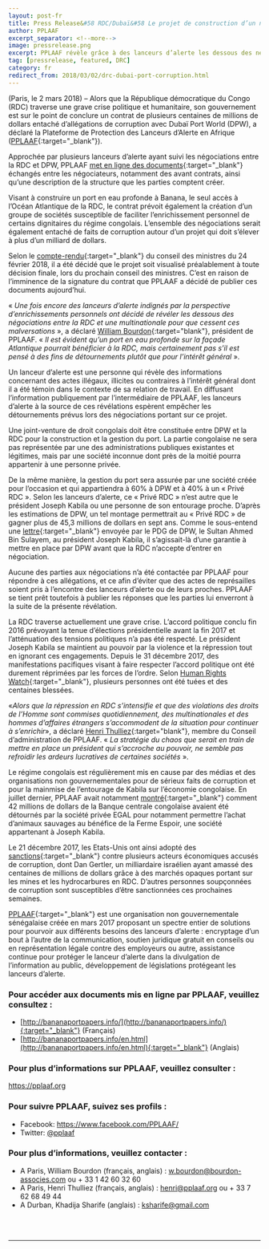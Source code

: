 ```yaml
---
layout: post-fr
title: Press Release&#58 RDC/Dubaï&#58 Le projet de construction d’un nouveau port entaché par des accusations de corruption
author: PPLAAF
excerpt_separator: <!--more-->
image: pressrelease.png
excerpt: PPLAAF révèle grâce à des lanceurs d’alerte les dessous des négociations entre le gouvernement de la RDC et Dubai Port World
tag: [pressrelease, featured, DRC]
category: fr
redirect_from: 2018/03/02/drc-dubai-port-corruption.html
---
```


(Paris, le 2 mars 2018) – Alors que la République démocratique du Congo (RDC) traverse une grave crise politique et humanitaire, son gouvernement est sur le point de conclure un contrat de plusieurs centaines de millions de dollars entaché d’allégations de corruption avec Dubaï Port World (DPW), a déclaré la Plateforme de Protection des Lanceurs d’Alerte en Afrique ([PPLAAF](https://pplaaf.org/){:target="_blank"}).

Approchée par plusieurs lanceurs d’alerte ayant suivi les négociations entre la RDC et DPW, PPLAAF [met en ligne des documents](http://bananaportpapers.info/){:target="_blank"} échangés entre les négociateurs, notamment des avant contrats, ainsi qu’une description de la structure que les parties comptent créer.  

Visant à construire un port en eau profonde à Banana, le seul accès à l’Océan Atlantique de la RDC, le contrat prévoit également la création d’un groupe de sociétés susceptible de faciliter l’enrichissement personnel de certains dignitaires du régime congolais. L’ensemble des négociations serait également entaché de faits de corruption autour d’un projet qui doit s’élever à plus d’un milliard de dollars.

Selon le [compte-rendu](http://bananaportpapers.info/annexures/fr/annexe12-compte-rendu-du-conseil-des-ministres-du-21fev2018.pdf){:target="_blank"} du conseil des ministres du 24 février 2018, il a été décidé que le projet soit visualisé préalablement à toute décision finale, lors du prochain conseil des ministres. C’est en raison de l’imminence de la signature du contrat que PPLAAF a décidé de publier ces documents aujourd’hui.  

« _Une fois encore des lanceurs d’alerte indignés par la perspective d’enrichissements personnels ont décidé de révéler les dessous des négociations entre la RDC et une multinationale pour que cessent ces malversations_ », a déclaré  [William Bourdon](https://pplaaf.org/who-we-are.html){:target="blank"}, président de PPLAAF. « _Il est évident qu’un port en eau profonde sur la façade Atlantique pourrait bénéficier à la RDC, mais certainement pas s’il est pensé à des fins de détournements plutôt que pour l’intérêt général_ ». 

Un lanceur d’alerte est une personne qui révèle des informations concernant des actes illégaux, illicites ou contraires à l’intérêt général dont il a été témoin dans le contexte de sa relation de travail. En diffusant l’information publiquement par l’intermédiaire de PPLAAF, les lanceurs d’alerte à la source de ces révélations espèrent empêcher les détournements prévus lors des négociations portant sur ce projet. 

Une joint-venture de droit congolais doit être constituée entre DPW et la RDC pour la construction et la gestion du port. La partie congolaise ne sera pas représentée par une des administrations publiques existantes et légitimes, mais par une société inconnue dont près de la moitié pourra appartenir à une personne privée. 

De la même manière, la gestion du port sera assurée par une société créée pour l’occasion et qui appartiendra à 60% à DPW et à 40% à un « Privé RDC ». Selon les lanceurs d’alerte, ce « Privé RDC » n’est autre que le président Joseph Kabila ou une personne de son entourage proche. D’après les estimations de DPW, un tel montage permettrait au « Privé RDC » de gagner plus de 45,3 millions de dollars en sept ans. Comme le sous-entend une [lettre](http://bananaportpapers.info/annexures/fr/annexe2-lettre-du-04.10.16-envoyee-par-le-sultan-au-president-kabila.pdf){:target="_blank"} envoyée par le PDG de DPW, le Sultan Ahmed Bin Sulayem, au président Joseph Kabila, il s’agissait-là d’une garantie à mettre en place par DPW avant que la RDC n’accepte d’entrer en négociation. 

Aucune des parties aux négociations n’a été contactée par PPLAAF pour répondre à ces allégations, et ce afin d’éviter que des actes de représailles soient pris à l’encontre des lanceurs d’alerte ou de leurs proches. PPLAAF se tient prêt toutefois à publier les réponses que les parties lui enverront à la suite de la présente révélation. 

La RDC traverse actuellement une grave crise. L’accord politique conclu fin 2016 prévoyant la tenue d’élections présidentielle avant la fin 2017 et l’atténuation des tensions politiques n’a pas été respecté. Le président Joseph Kabila se maintient au pouvoir par la violence et la répression tout en ignorant ces engagements. Depuis le 31 décembre 2017, des manifestations pacifiques visant à faire respecter l’accord politique ont été durement réprimées par les forces de l’ordre. Selon [Human Rights Watch](https://www.hrw.org/fr/news/2018/01/20/rd-congo-les-forces-de-securite-ont-tire-sur-des-fideles-catholiques){:target="_blank"}, plusieurs personnes ont été tuées et des centaines blessées. 

«_Alors que la répression en RDC s’intensifie et que des violations des droits de l’Homme sont commises quotidiennement, des multinationales et des hommes d’affaires étrangers s’accommodent de la situation pour continuer à s’enrichir_», a déclaré [Henri Thulliez](https://twitter.com/HenriThulliez){:target="blank"}, membre du Conseil d’administration de PPLAAF. « _La stratégie du chaos que serait en train de mettre en place un président qui s’accroche au pouvoir, ne semble pas refroidir les ardeurs lucratives de certaines sociétés_ ».  

Le régime congolais est régulièrement mis en cause par des médias et des organisations non gouvernementales pour de sérieux faits de corruption et pour la mainmise de l’entourage de Kabila sur l’économie congolaise. En juillet dernier, PPLAAF avait notamment [montré](http://lumumbapapers.info/){:target="_blank"} comment 42 millions de dollars de la Banque centrale congolaise avaient été détournés par la société privée EGAL pour notamment permettre l’achat d’animaux sauvages au bénéfice de la Ferme Espoir, une société appartenant à Joseph Kabila. 

Le 21 décembre 2017, les Etats-Unis ont ainsi adopté des [sanctions](https://home.treasury.gov/news/press-releases/sm0243){:target="_blank"} contre plusieurs acteurs économiques accusés de corruption, dont Dan Gertler, un milliardaire israélien ayant amassé des centaines de millions de dollars grâce à des marchés opaques portant sur les mines et les hydrocarbures en RDC. D’autres personnes soupçonnées de corruption sont susceptibles d’être sanctionnées ces prochaines semaines. 

[PPLAAF](https://pplaaf.org){:target="_blank"} est une organisation non gouvernementale sénégalaise créée en mars 2017 proposant un spectre entier de solutions pour pourvoir aux différents besoins des lanceurs d’alerte : encryptage d’un bout à l’autre de la communication, soutien juridique gratuit en conseils ou en représentation légale contre des employeurs ou autre, assistance continue pour protéger le lanceur d’alerte dans la divulgation de l’information au public, développement de législations protégeant les lanceurs d’alerte. 

### Pour accéder aux documents mis en ligne par PPLAAF, veuillez consultez :
* [http://bananaportpapers.info/](http://bananaportpapers.info/){:target="_blank"} (Français)
* [http://bananaportpapers.info/en.html](http://bananaportpapers.info/en.html){:target="_blank"} (Anglais)

### Pour plus d’informations sur PPLAAF, veuillez consulter :
<https://pplaaf.org>

### Pour suivre PPLAAF, suivez ses profils :
- Facebook: <https://www.facebook.com/PPLAAF/>
- Twitter: [@pplaaf](https://twitter.com/pplaaf)

### Pour plus d’informations, veuillez contacter :
- A Paris, William Bourdon (français, anglais) : [w.bourdon@bourdon-associes.com](mailto:w.bourdon@bourdon-associes.com) ou + 33 1 42 60 32 60
- A Paris, Henri Thulliez (français, anglais) : [henri@pplaaf.org](mailto:henri@pplaaf.org) ou + 33 7 62 68 49 44
- A Durban, Khadija Sharife (anglais) : [ksharife@gmail.com](mailto:ksharife@gmail.com) 




<br>
<br>

----------------------